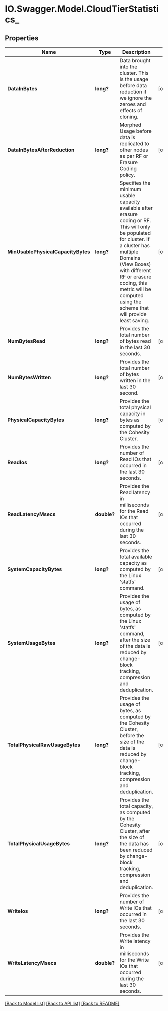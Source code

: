 # IO.Swagger.Model.CloudTierStatistics_
## Properties

Name | Type | Description | Notes
------------ | ------------- | ------------- | -------------
**DataInBytes** | **long?** | Data brought into the cluster. This is the usage before data reduction if we ignore the zeroes and effects of cloning. | [optional] 
**DataInBytesAfterReduction** | **long?** | Morphed Usage before data is replicated to other nodes as per RF or Erasure Coding policy. | [optional] 
**MinUsablePhysicalCapacityBytes** | **long?** | Specifies the minimum usable capacity available after erasure coding or RF. This will only be populated for cluster. If a cluster has multiple Domains (View Boxes) with different RF or erasure coding, this metric will be computed using the scheme that will provide least saving. | [optional] 
**NumBytesRead** | **long?** | Provides the total number of bytes read in the last 30 seconds. | [optional] 
**NumBytesWritten** | **long?** | Provides the total number of bytes written in the last 30 second. | [optional] 
**PhysicalCapacityBytes** | **long?** | Provides the total physical capacity in bytes as computed by the Cohesity Cluster. | [optional] 
**ReadIos** | **long?** | Provides the number of Read IOs that occurred in the last 30 seconds. | [optional] 
**ReadLatencyMsecs** | **double?** | Provides the Read latency in milliseconds for the Read IOs that occurred during the last 30 seconds. | [optional] 
**SystemCapacityBytes** | **long?** | Provides the total available capacity as computed by the Linux &#39;statfs&#39; command. | [optional] 
**SystemUsageBytes** | **long?** | Provides the usage of bytes, as computed by the Linux &#39;statfs&#39; command, after the size of the data is reduced by change-block tracking, compression and deduplication. | [optional] 
**TotalPhysicalRawUsageBytes** | **long?** | Provides the usage of bytes, as computed by the Cohesity Cluster, before the size of the data is reduced by change-block tracking, compression and deduplication. | [optional] 
**TotalPhysicalUsageBytes** | **long?** | Provides the total capacity, as computed by the Cohesity Cluster, after the size of the data has been reduced by change-block tracking, compression and deduplication. | [optional] 
**WriteIos** | **long?** | Provides the number of Write IOs that occurred in the last 30 seconds. | [optional] 
**WriteLatencyMsecs** | **double?** | Provides the Write latency in milliseconds for the Write IOs that occurred during the last 30 seconds. | [optional] 

[[Back to Model list]](../README.md#documentation-for-models) [[Back to API list]](../README.md#documentation-for-api-endpoints) [[Back to README]](../README.md)

